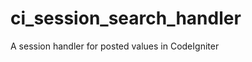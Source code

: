 ci_session_search_handler
=========================

A session handler for posted values in CodeIgniter
